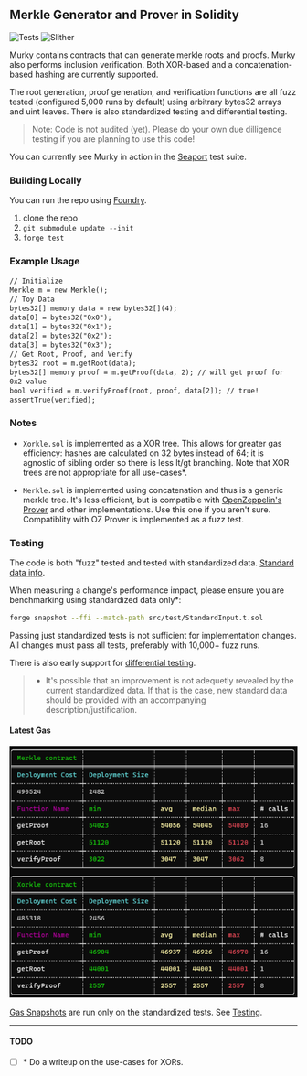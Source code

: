 ## Merkle Generator and Prover in Solidity
![Tests](https://github.com/dmfxyz/murky/actions/workflows/run_tests.yml/badge.svg?event=push)
![Slither](https://github.com/dmfxyz/murky/actions/workflows/slither.yml/badge.svg?event=push)


Murky contains contracts that can generate merkle roots and proofs. Murky also performs inclusion verification. Both XOR-based and a concatenation-based hashing are currently supported.

The root generation, proof generation, and verification functions are all fuzz tested (configured 5,000 runs by default) using arbitrary bytes32 arrays and uint leaves. There is also standardized testing and differential testing.

> Note: Code is not audited (yet). Please do your own due dilligence testing if you are planning to use this code!

You can currently see Murky in action in the [Seaport](https://github.com/ProjectOpenSea/Seaport) test suite.

### Building Locally
You can run the repo using [Foundry](https://github.com/gakonst/foundry).
1. clone the repo
2. ```git submodule update --init```
3. `forge test`

### Example Usage
```solidity
// Initialize
Merkle m = new Merkle();
// Toy Data
bytes32[] memory data = new bytes32[](4);
data[0] = bytes32("0x0");
data[1] = bytes32("0x1");
data[2] = bytes32("0x2");
data[3] = bytes32("0x3");
// Get Root, Proof, and Verify
bytes32 root = m.getRoot(data);
bytes32[] memory proof = m.getProof(data, 2); // will get proof for 0x2 value
bool verified = m.verifyProof(root, proof, data[2]); // true!
assertTrue(verified);
```

### Notes
* `Xorkle.sol` is implemented as a XOR tree. This allows for greater gas efficiency: hashes are calculated on 32 bytes instead of 64; it is agnostic of sibling order so there is less lt/gt branching. Note that XOR trees are not appropriate for all use-cases*.

* `Merkle.sol` is implemented using concatenation and thus is a generic merkle tree. It's less efficient, but is compatible with [OpenZeppelin's Prover](https://github.com/OpenZeppelin/openzeppelin-contracts/blob/master/contracts/utils/cryptography/MerkleProof.sol) and other implementations. Use this one if you aren't sure. Compatiblity with OZ Prover is implemented as a fuzz test.

### Testing
The code is both "fuzz" tested and tested with standardized data. [Standard data info](./src/test/standard_data/).

When measuring a change's performance impact, please ensure you are benchmarking using standardized data only*:

```sh
forge snapshot --ffi --match-path src/test/StandardInput.t.sol
```

Passing just standardized tests is not sufficient for implementation changes. All changes must pass all tests, preferably with 10,000+ fuzz runs.

There is also early support for [differential  testing](./differential_testing/).

> * It's possible that an improvement is not adequetly revealed by the current standardized data. If that is the case, new standard data should be provided with an accompanying description/justification.

#### Latest Gas
![gas report](./reports/murky_gas_report.png)

[Gas Snapshots](./.gas-snapshot) are run only on the standardized tests. See [Testing](#testing).

---
#### TODO
- [ ] \* Do a writeup on the use-cases for XORs.